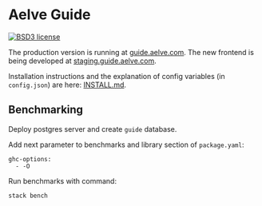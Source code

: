 # Aelve Guide

[![BSD3 license](https://img.shields.io/badge/license-BSD3-blue.svg)](https://github.com/aelve/guide/blob/master/LICENSE)

The production version is running at [guide.aelve.com](https://guide.aelve.com). The new frontend is being developed at [staging.guide.aelve.com](https://staging.guide.aelve.com).

Installation instructions and the explanation of config variables (in `config.json`) are here: [INSTALL.md](INSTALL.md).

## Benchmarking

Deploy postgres server and create `guide` database.

Add next parameter to benchmarks and library section of `package.yaml`:

    ghc-options:
      - -O

Run benchmarks with command:

    stack bench
